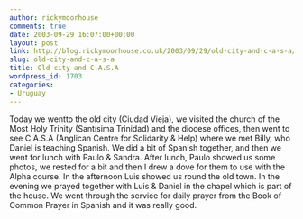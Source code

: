```yaml
---
author: rickymoorhouse
comments: true
date: 2003-09-29 16:07:00+00:00
layout: post
link: http://blog.rickymoorhouse.co.uk/2003/09/29/old-city-and-c-a-s-a/
slug: old-city-and-c-a-s-a
title: Old city and C.A.S.A
wordpress_id: 1703
categories:
- Uruguay
---
```


Today we wentto the old city (Ciudad Vieja), we visited the church of the Most Holy Trinity (Santísima Trinidad) and the diocese offices, then went to see C.A.S.A (Anglican Centre for Solidarity & Help) where we met Billy, who Daniel is teaching Spanish. We did a bit of Spanish together, and then we went for lunch with Paulo & Sandra. After lunch, Paulo showed us some photos, we rested for a bit and then I drew a dove for them to use with the Alpha course. In the afternoon Luis showed us round the old town. In the evening we prayed together with Luis & Daniel in the chapel which is part of the house. We went through the service for daily prayer from the Book of Common Prayer in Spanish and it was really good.

